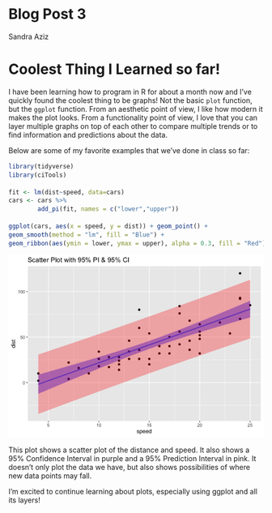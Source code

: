 Blog Post 3
================
Sandra Aziz

# Coolest Thing I Learned so far!

I have been learning how to program in R for about a month now and I’ve
quickly found the coolest thing to be graphs! Not the basic `plot`
function, but the `ggplot` function. From an aesthetic point of view, I
like how modern it makes the plot looks. From a functionality point of
view, I love that you can layer multiple graphs on top of each other to
compare multiple trends or to find information and predictions about the
data.

Below are some of my favorite examples that we’ve done in class so far:

``` r
library(tidyverse)
library(ciTools)

fit <- lm(dist~speed, data=cars)
cars <- cars %>% 
        add_pi(fit, names = c("lower","upper"))

ggplot(cars, aes(x = speed, y = dist)) + geom_point() +
geom_smooth(method = "lm", fill = "Blue") +
geom_ribbon(aes(ymin = lower, ymax = upper), alpha = 0.3, fill = "Red") + ggtitle("Scatter Plot with 95% PI & 95% CI")
```
![](../images/1-1.png)<!-- -->
  

This plot shows a scatter plot of the distance and speed. It also shows
a 95% Confidence Interval in purple and a 95% Prediction Interval in
pink. It doesn’t only plot the data we have, but also shows
possibilities of where new data points may fall.

I’m excited to continue learning about plots, especially using ggplot
and all its layers!
